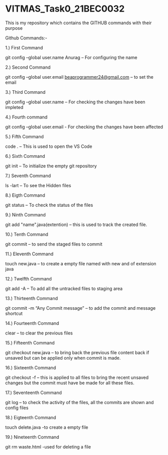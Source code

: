 # VITMAS_Task0_21BEC0032
This is my repository which contains the GITHUB commands with their purpose

Github Commands:-

1.) First Command

git config –global user.name Anurag – For configuring the name 

2.) Second Command
	
git config –global user.email beaprogrammer24@gmail.com – to set the email 

3.) Third Command

git config –global user.name – For checking the changes have been impleted

4.) Fourth command

git config –global user.email - For checking the changes have been affected

5.) Fifth Command

code . – This is used to open the VS Code

6.) Sixth Command

git init –  To initialize the empty git repository 

7.) Seventh Command

ls -lart – To see the Hidden files

8.) Eigth Command

git status – To check the status of the files 

9.) Ninth Command

git add "name".java(extention) – this is used to track the created file.

10.) Tenth Command

git commit – to send the staged files to commit

11.) Eleventh Command
	
touch new.java – to create a empty file named with new and of extension java
 
12.) Twelfth Command
 
git add -A – To add all the untracked files to staging area
 
13.) Thirteenth Command

git commit -m “Any Commit message” – to add the commit and message shortcut

14.) Fourteenth Command

clear – to clear the previous files

15.) Fifteenth Command
  
git checkout new.java – to bring back the previous file content back if unsaved but can be applied only when commit is made.

16.) Sixteenth Command

git checkout -f – this is applied to all files to bring the recent unsaved changes but the commit must have be made for all these files.

17.) Seventeenth Command

git log – to check the activity of the files, all the commits are shown and config files

18.) Eigteenth Command

touch delete.java -to create a empty file

19.) Nineteenth Command

git rm waste.html -used for deleting a file 


